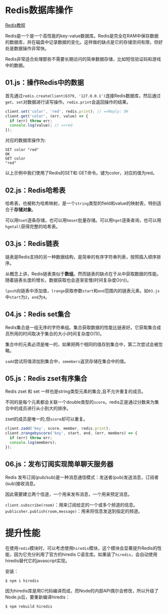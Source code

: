 # Redis数据库操作

[Redis教程](http://www.runoob.com/redis/redis-tutorial.html)

Redis是一个是一个高性能的key-value数据库。Redis是完全在RAM中保存数据的数据库，并在磁盘中记录数据的变化。这样做的缺点是它的存储空间有限，但好处是数据操作非常快。

Redis非常适合处理那些不需要长期访问的简单数据存储，比如短信验证码和游戏中的数据。

## 01.js：操作Redis中的数据

首先通过`redis.createClient(6379, '127.0.0.1')`连接Redis数据库，然后通过`get`、`set`对数据进行读写操作。`redis.print`会返回操作的结果。

```javascript
client.set('color', 'red', redis.print); // =>Reply: OK
client.get('color', (err, value) => {
  if (err) throw err;
  console.log(value); // =>red
});
```

对应的数据库操作为:

```
SET color "red"
OK
GET color
"red"
```

以上示例中我们使用了Redis的SET和 GET命令。键为color，对应的值为red。

## 02.js：Redis哈希表

哈希表，也被称为哈希映射，是一个`string`类型的field和value的映射表，特别适合于**存储对象**。

可以用`hset`逐条存储，也可以用`hmset`批量存储。可以用`hget`逐条查询，也可以用`hgetall`获得完整的哈希表。

## 03.js：Redis链表

链表是Redis支持的另一种数据结构，是简单的有序字符串列表，按照插入顺序排序。

从概念上讲，Redis链表类似于**数组**。然而链表的缺点在于从中获取数据的性能。随着链表长度的增长，数据获取也会逐渐变慢(时间复杂度O(n))。

`lpush`向链表中添加值，`lrange`获取参数`start`和`end`范围内的链表元素。如`03.js`中`start`为`2`，`end`为`4`。

## 04.js：Redis set集合

Redis集合是一组无序的字符串组。集合获取数据的性能比链表好。它获取集合成员所用的时间取决于集合的大小(时间复杂度O(1))。

集合中的元素必须是唯一的，如果把两个相同的值存到集合中，第二次尝试会被忽略。

`sadd`尝试将值添加到集合中，`smembers`返货存储在集合中的值。

## 05.js：Redis zset有序集合

Redis zset 和 set 一样也是string类型元素的集合,且不允许重复的成员。

不同的是每个元素都会关联一个double类型的`score`。redis正是通过分数来为集合中的成员进行从小到大的排序。

zset的成员是唯一的,但`score`却可以重复。

```javascript
client.zadd('key', score, member, redis.print);
client.zrangebyscore('key', start, end, (err, members) => {
  if (err) throw err;
  console.log(members);
});
```

## 06.js：发布订阅实现简单聊天服务器

Redis 发布订阅(pub/sub)是一种消息通信模式：发送者(pub)发送消息，订阅者(sub)接收消息。

因此需要建立两个信道，一个用来发布消息，一个用来预定消息。

`client.subscribe(room)`：用来订阅给定的一个或多个频道的信息。
`publicsher.publish(room,message)`：用来将信息发送到指定的频道。

# 提升性能

在使用`redis`模块时，可以考虑使用`hiredis`模块，这个模块会显著提升Redis的性能，因为它充分利用了官方的hiredis C语言库。如果装了`hiredis`，会自动使用hiredis替代它的javascript实现。

安装：

```npm
$ npm i hiredis
```

因为hiredis库是用C代码编译而成，而Node的内部API偶尔会修改，所以升级了Node.js后，要重新编译hiredis：

```npm
$ npm rebuild hiredis
```